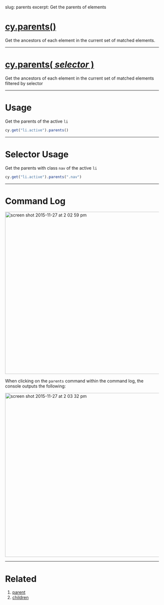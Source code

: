 slug: parents
excerpt: Get the parents of elements

# [cy.parents()](#usage)

Get the ancestors of each element in the current set of matched elements.

***

# [cy.parents( *selector* )](#selector-usage)

Get the ancestors of each element in the current set of matched elements filtered by selector

***

# Usage

Get the parents of the active `li`

```javascript
cy.get("li.active").parents()
```

***

# Selector Usage

Get the parents with class `nav` of the active `li`

```javascript
cy.get("li.active").parents(".nav")
```

***

# Command Log

<img width="531" alt="screen shot 2015-11-27 at 2 02 59 pm" src="https://cloud.githubusercontent.com/assets/1271364/11447168/be286244-950f-11e5-82e8-9a2a6d1d08e8.png">

When clicking on the `parents` command within the command log, the console outputs the following:

<img width="537" alt="screen shot 2015-11-27 at 2 03 32 pm" src="https://cloud.githubusercontent.com/assets/1271364/11447171/c1ba5ef8-950f-11e5-9f2d-7fbd0b142649.png">

***

# Related

1. [parent](http://on.cypress.io/api/parent)
2. [children](http://on.cypress.io/api/children)